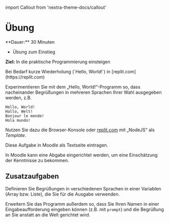 import Callout from 'nextra-theme-docs/callout'

# Übung

<Callout>
  **Dauer:** 30 Minuten

  - Übung zum Einstieg

  **Ziel:** In die praktische Programmierung einsteigen
</Callout>

<Callout type="warning">
Bei Bedarf kurze Wiederholung (`Hello, World!`) in 
[replit.com](https://replit.com)
</Callout>

Experimentieren Sie mit dem „Hello, World!“-Programm so, dass 
nacheinander Begrüßungen in mehreren Sprachen Ihrer Wahl
ausgegeben werden, z.B.

```
Hello, World!
Hallo, Welt!
Bonjour le monde!
Hola mundo! 
```

Nutzen Sie dazu die Browser-Konsole oder [replit.com](https://replit.com) mit „NodeJS“ als _Template_.

<Callout type="warning">
Diese Aufgabe in Moodle als Textseite eintragen.

In Moodle kann eine Abgabe eingerichtet werden, um eine 
Einschätzung der Kenntnisse zu bekommen.
</Callout>

## Zusatzaufgaben

Definieren Sie Begrüßungen in verschiedenen Sprachen in
einer Variablen (Array bzw. Liste), die Sie für die Ausgabe
verwenden.

Erweitern Sie das Programm außerdem so, dass Sie Ihren Namen
in einer Eingabeaufforderung eingeben können (z.B. mit `prompt`)
und die Begrüßung an Sie anstatt an die Welt gerichtet wird.
